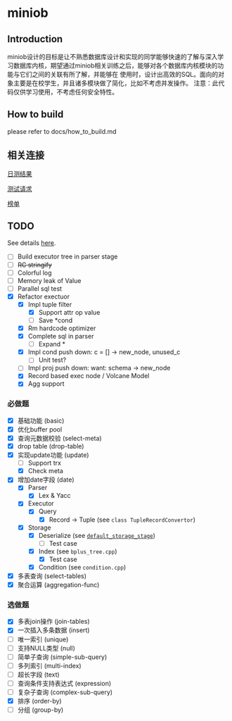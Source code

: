 # miniob

## Introduction
miniob设计的目标是让不熟悉数据库设计和实现的同学能够快速的了解与深入学习数据库内核，期望通过miniob相关训练之后，能够对各个数据库内核模块的功能与它们之间的关联有所了解，并能够在
使用时，设计出高效的SQL。面向的对象主要是在校学生，并且诸多模块做了简化，比如不考虑并发操作。
注意：此代码仅供学习使用，不考虑任何安全特性。

## How to build
please refer to docs/how_to_build.md

## 相关连接

[日测结果](https://open.oceanbase.com/answer)

[测试请求](https://github.com/hnwyllmm/miniob_test/issues/1#issue-comment-box)

[榜单](https://open.oceanbase.com/competition/index)

## TODO

See details [here](./docs/lectures/miniob-topics.md).

- [ ] Build executor tree in parser stage
- [ ] <del>RC stringify</del>
- [ ] Colorful log
- [ ] Memory leak of Value
- [ ] Parallel sql test
- [X] Refactor exectuor
  - [X] Impl tuple filter
    - [X] Support attr op value
    - [ ] Save *cond
  - [X] Rm hardcode optimizer
  - [X] Complete sql in parser
    - [ ] Expand *
  - [X] Impl cond push down: c = [] -> new_node, unused_c
    - [ ] Unit test?
  - [ ] Impl proj push down: want: schema -> new_node
  - [X] Record based exec node / Volcane Model
  - [X] Agg support

### 必做题

- [X] 基础功能 (basic)
- [X] 优化buffer pool
- [X] 查询元数据校验 (select-meta)
- [X] drop table (drop-table)
- [X] 实现update功能 (update)
  - [ ] Support trx
  - [X] Check meta
- [X] 增加date字段 (date)
  - [X] Parser
    - [X] Lex & Yacc
  - [X] Executor
    - [X] Query
      - [X] Record -> Tuple (see `class TupleRecordConvertor`)
  - [X] Storage
    - [X] Deserialize (see [`default_storage_stage`](https://github.com/ccat3z/miniob/blob/cf1e48282549d46c3c181068d1f2c8604194f314/src/observer/storage/default/default_storage_stage.cpp#L289))
      - [ ] Test case
    - [X] Index (see `bplus_tree.cpp`)
      - [X] Test case
    - [X] Condition (see `condition.cpp`)
- [X] 多表查询 (select-tables)
- [X] 聚合运算 (aggregation-func)

### 选做题

- [X] 多表join操作 (join-tables)
- [X] 一次插入多条数据 (insert)
- [ ] 唯一索引 (unique)
- [ ] 支持NULL类型 (null)
- [ ] 简单子查询 (simple-sub-query)
- [ ] 多列索引 (multi-index)
- [ ] 超长字段 (text)
- [ ] 查询条件支持表达式 (expression)
- [ ] 复杂子查询 (complex-sub-query)
- [X] 排序 (order-by)
- [ ] 分组 (group-by)